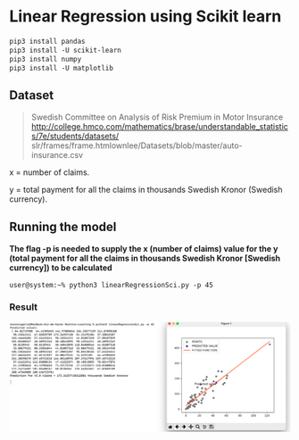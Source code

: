 # Linear Regression using Scikit learn

```console
pip3 install pandas
pip3 install -U scikit-learn
pip3 install numpy
pip3 install -U matplotlib
``` 

## Dataset

> Swedish Committee on Analysis of Risk Premium in Motor Insurance
http://college.hmco.com/mathematics/brase/understandable_statistics/7e/students/datasets/
       slr/frames/frame.htmlownlee/Datasets/blob/master/auto-insurance.csv

x = number of claims.

y = total payment for all the claims in thousands Swedish Kronor (Swedish currency).

## Running the model

**The flag -p is needed to supply the x (number of claims) value for the y (total payment for all the claims in thousands Swedish Kronor [Swedish currency]) to be calculated**
 
```console
user@system:~% python3 linearRegressionSci.py -p 45

```

### Result

![RESULT](./results.png)
